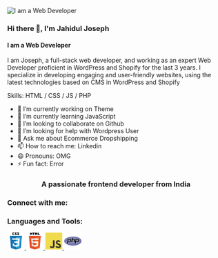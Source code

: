 ![I am a Web Developer](https://media.licdn.com/dms/image/D5616AQHFht4t7PQc7w/profile-displaybackgroundimage-shrink_350_1400/0/1693243003774?e=1709164800&v=beta&t=HqO4e3Q9HTc--wWjyw8CUUrZnxeITVH9WOb8CRo2rO8)

### Hi there 👋, I'm Jahidul Joseph
#### I am a Web Developer


I am Joseph, a full-stack web developer, and working as an expert Web Developer proficient in WordPress and Shopify for the last 3 years. I specialize in developing engaging and user-friendly websites, using the latest technologies based on CMS in WordPress and Shopify

Skills: HTML / CSS / JS / PHP

- 🔭 I’m currently working on Theme 
- 🌱 I’m currently learning JavaScript 
- 👯 I’m looking to collaborate on Github 
- 🤔 I’m looking for help with Wordpress User 
- 💬 Ask me about Ecommerce Dropshipping 
- 📫 How to reach me: Linkedin 
- 😄 Pronouns: OMG 
- ⚡ Fun fact: Error 



<h3 align="center">A passionate frontend developer from India</h3>

<h3 align="left">Connect with me:</h3>
<p align="left">
</p>

<h3 align="left">Languages and Tools:</h3>
<p align="left"> <a href="https://www.w3schools.com/css/" target="_blank" rel="noreferrer"> <img src="https://raw.githubusercontent.com/devicons/devicon/master/icons/css3/css3-original-wordmark.svg" alt="css3" width="40" height="40"/> </a> <a href="https://www.w3.org/html/" target="_blank" rel="noreferrer"> <img src="https://raw.githubusercontent.com/devicons/devicon/master/icons/html5/html5-original-wordmark.svg" alt="html5" width="40" height="40"/> </a> <a href="https://developer.mozilla.org/en-US/docs/Web/JavaScript" target="_blank" rel="noreferrer"> <img src="https://raw.githubusercontent.com/devicons/devicon/master/icons/javascript/javascript-original.svg" alt="javascript" width="40" height="40"/> </a> <a href="https://www.php.net" target="_blank" rel="noreferrer"> <img src="https://raw.githubusercontent.com/devicons/devicon/master/icons/php/php-original.svg" alt="php" width="40" height="40"/> </a> </p>

<!--
[<img src='https://cdn.jsdelivr.net/npm/simple-icons@3.0.1/icons/github.svg' alt='github' height='40'>](https://github.com/jahiduljoseph)  [<img src='https://cdn.jsdelivr.net/npm/simple-icons@3.0.1/icons/linkedin.svg' alt='linkedin' height='40'>](https://www.linkedin.com/in/jahidul-joseph/)  [<img src='https://cdn.jsdelivr.net/npm/simple-icons@3.0.1/icons/instagram.svg' alt='instagram' height='40'>](https://www.instagram.com/jahidul.joseph/)  [<img src='https://cdn.jsdelivr.net/npm/simple-icons@3.0.1/icons/twitter.svg' alt='twitter' height='40'>](https://twitter.com/jahidul_joseph)  [<img src='https://cdn.jsdelivr.net/npm/simple-icons@3.0.1/icons/icloud.svg' alt='website' height='40'>](https://jahiduljoseph.com)  

<a href='https://archiveprogram.github.com/'><img src='https://raw.githubusercontent.com/acervenky/animated-github-badges/master/assets/acbadge.gif' width='40' height='40'></a> <a href='https://docs.github.com/en/developers'><img src='https://raw.githubusercontent.com/acervenky/animated-github-badges/master/assets/devbadge.gif' width='40' height='40'></a> <a href='https://github.com/pricing'><img src='https://raw.githubusercontent.com/acervenky/animated-github-badges/master/assets/pro.gif' width='40' height='40'></a> <a href='https://stars.github.com/'><img src='https://raw.githubusercontent.com/acervenky/animated-github-badges/master/assets/starbadge.gif' width='35' height='35'></a> <a href='https://docs.github.com/en/github/supporting-the-open-source-community-with-github-sponsors'><img src='https://raw.githubusercontent.com/acervenky/animated-github-badges/master/assets/sponsorbadge.gif' width='35' height='35'></a> 

[![trophy](https://github-profile-trophy.vercel.app/?username=jahiduljoseph)](https://github.com/ryo-ma/github-profile-trophy)

[![Top Langs](https://github-readme-stats.vercel.app/api/top-langs/?username=jahiduljoseph)](https://github.com/anuraghazra/github-readme-stats)

![GitHub stats](https://github-readme-stats.vercel.app/api?username=jahiduljoseph&show_icons=true&count_private=true)  

![Vaunt Badge](https://api.vaunt.dev/v1/github/entities/jahiduljoseph/contributions?format=svg&private=true)  

![GitHub metrics](https://metrics.lecoq.io/jahiduljoseph)  

![GitHub streak stats](https://streak-stats.demolab.com/?user=jahiduljoseph)  
-->

